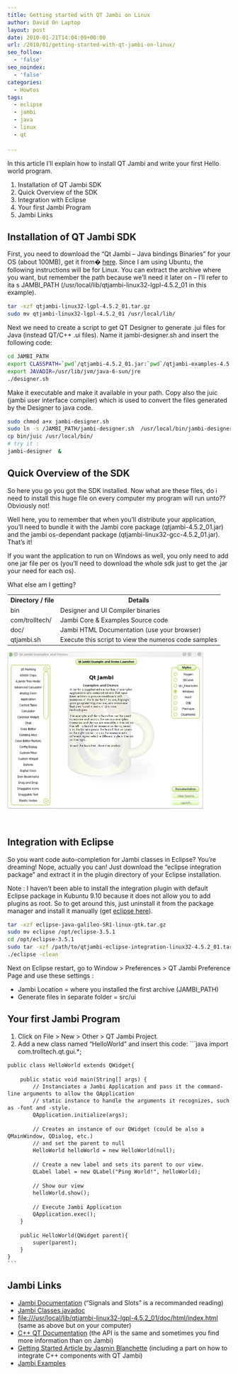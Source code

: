 ```yaml
---
title: Getting started with QT Jambi on Linux
author: David On Laptop
layout: post
date: 2010-01-21T14:04:09+00:00
url: /2010/01/getting-started-with-qt-jambi-on-linux/
seo_follow:
  - 'false'
seo_noindex:
  - 'false'
categories:
  - Howtos
tags:
  - eclipse
  - jambi
  - java
  - linux
  - qt

---
```

In this article I&#8217;ll explain how to install QT Jambi and write your first Hello world program.

  1. Installation of QT Jambi SDK
  2. Quick Overview of the SDK
  3. Integration with Eclipse
  4. Your first Jambi Program
  5. Jambi Links

## Installation of QT Jambi SDK

First, you need to download the &#8220;Qt Jambi &#8211; Java bindings Binaries&#8221; for your OS (about 100MB), get it from� [here][1]. Since I am using Ubuntu, the following instructions will be for Linux. You can extract the archive where you want, but remember the path because we&#8217;ll need it later on &#8211; I&#8217;ll refer to ita s JAMBI\_PATH (/usr/local/lib/qtjambi-linux32-lgpl-4.5.2\_01 in this example).

```bash
tar -xzf qtjambi-linux32-lgpl-4.5.2_01.tar.gz
sudo mv qtjambi-linux32-lgpl-4.5.2_01 /usr/local/lib/
```

Next we need to create a script to get QT Designer to generate .jui files for Java (instead QT/C++ .ui files). Name it jambi-designer.sh and insert the following code:

```bash
cd JAMBI_PATH
export CLASSPATH=`pwd`/qtjambi-4.5.2_01.jar:`pwd`/qtjambi-examples-4.5.2_01.jar:`pwd`/qtjambi-linux32-gcc-4.5.2_01.jar
export JAVADIR=/usr/lib/jvm/java-6-sun/jre
./designer.sh
```

Make it executable and make it available in your path. Copy also the juic (jambi user interface compiler) which is used to convert the files generated by the Designer to java code.

```bash
sudo chmod a+x jambi-designer.sh
sudo ln -s /JAMBI_PATH/jambi-designer.sh  /usr/local/bin/jambi-designer
cp bin/juic /usr/local/bin/
# try it :
jambi-designer  &
```

## Quick Overview of the SDK

So here you go you got the SDK installed. Now what are these files, do i need to install this huge file on every computer my program will run unto?? Obviously not!

Well here, you to remember that when you&#8217;ll distribute your application, you&#8217;ll need to bundle it with the Jambi core package (qtjambi-4.5.2\_01.jar) and the jambi os-dependant package (qtjambi-linux32-gcc-4.5.2\_01.jar). That&#8217;s it!

If you want the application to run on Windows as well, you only need to add one jar file per os (you&#8217;ll need to download the whole sdk just to get the .jar your need for each os).

What else am I getting?

<table>
  <tr>
    <th>
      Directory / file
    </th>
    <th>
      Details
    </th>
  </tr>
  
  <tr>
    <td>
      bin
    </td>
    <td>
      Designer and UI Compiler binaries
    </td>
  </tr>
  
  <tr>
    <td>
      com/trolltech/
    </td>
    <td>
      Jambi Core & Examples Source code
    </td>
  </tr>
  
  <tr>
    <td>
      doc/
    </td>
    <td>
      Jambi HTML Documentation (use your browser)
    </td>
  </tr>
  
  <tr>
    <td>
      qtjambi.sh
    </td>
    <td>
      Execute this script to view the numeros code samples
    </td>
  </tr>
</table>

<img src="/asset/2010/2/21/jambi_examples.jpg" alt="" width="442" height="354" />

&nbsp;

## Integration with Eclipse

So you want code auto-completion for Jambi classes in Eclipse? You&#8217;re dreaming! Nope, actually you can! Just download the &#8220;eclipse integration package&#8221; and extract it in the plugin directory of your Eclipse installation.

Note : I haven&#8217;t been able to install the integration plugin with default Eclipse package in Kubuntu 9.10 because it does not allow you to add plugins as root. So to get around this, just uninstall it from the package manager and install it manually (get [eclipse here][2]).

```bash
tar -xzf eclipse-java-galileo-SR1-linux-gtk.tar.gz
sudo mv eclipse /opt/eclipse-3.5.1
cd /opt/eclipse-3.5.1
sudo tar -xzf /path/to/qtjambi-eclipse-integration-linux32-4.5.2_01.tar.gz
./eclipse -clean
```

Next on Eclipse restart, go to Window > Preferences > QT Jambi Preference Page and use these settings :

  * Jambi Location = where you installed the first archive (JAMBI_PATH)
  * Generate files in separate folder = src/ui



## Your first Jambi Program

  1. Click on File > New > Other > QT Jambi Project.
  2. Add a new class named &#8220;HelloWorld&#8221; and insert this code:
  	```java
    import com.trolltech.qt.gui.*;

    public class HelloWorld extends QWidget{

        public static void main(String[] args) {
            // Instanciates a Jambi Application and pass it the command-line arguments to allow the QApplication
            // static instance to handle the arguments it recognizes, such as -font and -style.
            QApplication.initialize(args);

            // Creates an instance of our QWidget (could be also a QMainWindow, QDialog, etc.)
            // and set the parent to null
            HelloWorld helloWorld = new HelloWorld(null);

            // Create a new label and sets its parent to our view.
            QLabel label = new QLabel("Ping World!", helloWorld);

            // Show our view
            helloWorld.show();

            // Execute Jambi Application
            QApplication.exec();
        }

        public HelloWorld(QWidget parent){
        	super(parent);
        }
    }
    ```


## Jambi Links

  * [Jambi Documentation][3] (&#8220;Signals and Slots&#8221; is a recommanded reading)
  * [Jambi Classes javadoc][4]
  * <file:///usr/local/lib/qtjambi-linux32-lgpl-4.5.2_01/doc/html/index.html> (same as above but on your computer)
  * [C++ QT Documentation][5] (the API is the same and sometimes you find more information than on Jambi)
  * [Getting Started Article by Jasmin Blanchette][6] (including a part on how to integrate C++ components with QT Jambi)
  * [Jambi Examples][7]

 [1]: http://qt.nokia.com/downloads
 [2]: http://www.eclipse.org/downloads/
 [3]: http://qt.nokia.com/doc/qtjambi-4.5.2_01/com/trolltech/qt/qtjambi-index.html
 [4]: http://qt.nokia.com/doc/qtjambi-4.5.2_01/index.html
 [5]: http://doc.trolltech.com/4.5/index.html
 [6]: http://www.informit.com/articles/article.aspx?p=1405564
 [7]: http://qt.nokia.com/doc/qtjambi-4.5.2_01/com/trolltech/qt/qtjambi-examples.html